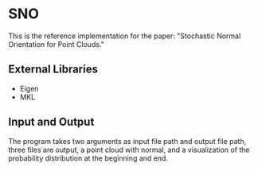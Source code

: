 # SNO
This is the reference implementation for the paper: "Stochastic Normal Orientation for Point Clouds."

## External Libraries
- Eigen
- MKL

## Input and Output
The program takes two arguments as input file path and output file path, three files are output, a point cloud with normal, and a visualization of the probability distribution at the beginning and end.

